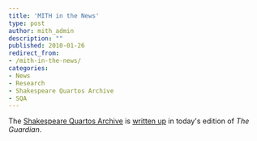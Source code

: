 ```yaml
---
title: 'MITH in the News'
type: post
author: mith_admin
description: ""
published: 2010-01-26
redirect_from: 
- /mith-in-the-news/
categories:
- News
- Research
- Shakespeare Quartos Archive
- SQA
---
```

The [Shakespeare Quartos Archive](http://www.quartos.org) is [written up](http://www.guardian.co.uk/education/2010/jan/26/shakespeare-online-digital-archive) in today's edition of _The Guardian_.

